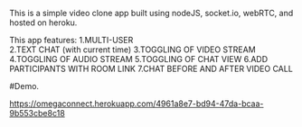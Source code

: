 This is a simple video clone app built using nodeJS, socket.io, webRTC, and hosted on heroku.

This app features: 
1.MULTI-USER  
2.TEXT CHAT (with current time) 
3.TOGGLING OF VIDEO STREAM 
4.TOGGLING OF AUDIO STREAM
5.TOGGLING OF CHAT VIEW 
6.ADD PARTICIPANTS WITH ROOM LINK 
7.CHAT BEFORE AND AFTER VIDEO CALL 

#Demo.

https://omegaconnect.herokuapp.com/4961a8e7-bd94-47da-bcaa-9b553cbe8c18
